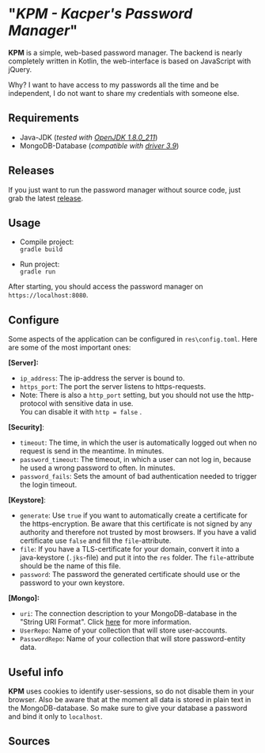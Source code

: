 # "*KPM - **K**acper's **Password** **Manager***"

**KPM** is a simple, web-based password manager. The backend is nearly completely written in Kotlin, the web-interface is based on JavaScript with jQuery.

Why? I want to have access to my passwords all the time and be independent, I do not want to share my credentials with someone else.

## Requirements

  *  Java-JDK (*tested with [OpenJDK 1.8.0_211][1]*)
  *  MongoDB-Database (*compatible with [driver 3.9][3]*)

## Releases

If you just want to run the password manager without source code, just grab the latest [release](https://github.com/kurbaniec-tgm/kpm/releases).

## Usage

* Compile project:    
  `gradle build` 
  
* Run project:   
  `gradle run`

After starting, you should access the password manager on `https://localhost:8080`.

## Configure

Some aspects of the application can be configured in `res\config.toml`. Here are some of the most important ones:

**[Server]:**

* `ip_address`: The ip-address the server is bound to.
*  `https_port`: The port the server listens to https-requests.
  * Note: There is also a `http_port` setting, but you should not use the http-protocol with sensitive data in use.    
    You can disable it with `http = false` .

**[Security]**:

* `timeout`: The time, in which the user is automatically logged out when no request is send in the meantime. In minutes.
* `password_timeout`:  The timeout, in which a user can not log in, because he used a wrong password to often. In minutes.
* `password_fails`: Sets the amount of bad authentication needed to trigger the login timeout.

**[Keystore]**:

* `generate`: Use `true` if you want to automatically create a certificate for the https-encryption. Be aware that this certificate is not signed by any authority and therefore not trusted by most browsers. If you have a valid certificate use `false` and fill the `file`-attribute.
* `file`: If you have a TLS-certificate for your domain, convert it into a java-keystore (`.jks`-file) and put it into the `res` folder.  The `file`-attribute should be the name of this file.
* `password`: The password the generated certificate should use or the password to your own keystore.

**[Mongo]:**

* `uri`: The connection description to your MongoDB-database in the "String URI Format". Click [here][5] for more information.
* `UserRepo`: Name of your collection that will store user-accounts.
* `PasswordRepo`: Name of your collection that will store password-entity data.

## Useful info

**KPM** uses cookies to identify user-sessions, so do not disable them in your browser. Also be aware that at the moment all data is stored in plain text in the MongoDB-database. So make sure to give your database a password and bind it only to `localhost`. 

## Sources


[1]: https://github.com/ojdkbuild/ojdkbuild
[2]: https://github.com/JetBrains/kotlin/releases/tag/v1.3.50
[3]: https://mongodb.github.io/mongo-java-driver/3.9/
[4]: https://www.python.org/downloads/release/python-370/
[5]: https://docs.mongodb.com/v3.6/reference/connection-string/
[6]:  https://stackoverflow.com/questions/2586975/how-to-use-curl-in-java	"Curl in Java"
[ 7 ]:  https://phauer.com/2018/best-practices-unit-testing-kotlin/  "Test Kotlin"